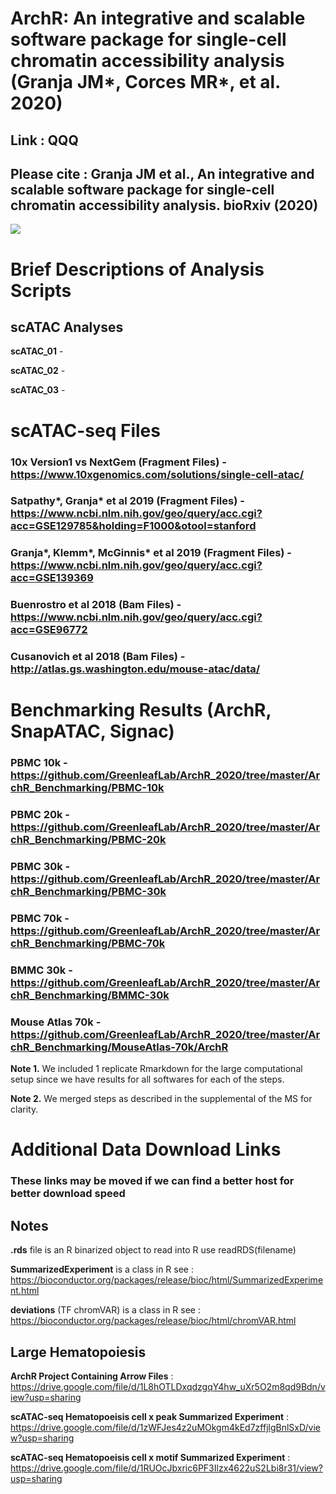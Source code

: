 # ArchR: An integrative and scalable software package for single-cell chromatin accessibility analysis (Granja JM*, Corces MR*, et al. 2020)

## **Link** : QQQ

## Please cite : Granja JM et al., An integrative and scalable software package for single-cell chromatin accessibility analysis. bioRxiv (2020) <br/>

![](Figure1.png)

# Brief Descriptions of Analysis Scripts

## scATAC Analyses

**scATAC_01** - 

**scATAC_02** - 

**scATAC_03** - 

# scATAC-seq Files

### 10x Version1 vs NextGem (Fragment Files) - https://www.10xgenomics.com/solutions/single-cell-atac/

### Satpathy*, Granja* et al 2019 (Fragment Files) - https://www.ncbi.nlm.nih.gov/geo/query/acc.cgi?acc=GSE129785&holding=F1000&otool=stanford

### Granja*, Klemm*, McGinnis* et al 2019 (Fragment Files) - https://www.ncbi.nlm.nih.gov/geo/query/acc.cgi?acc=GSE139369

### Buenrostro et al 2018 (Bam Files) - https://www.ncbi.nlm.nih.gov/geo/query/acc.cgi?acc=GSE96772

### Cusanovich et al 2018 (Bam Files) - http://atlas.gs.washington.edu/mouse-atac/data/

# Benchmarking Results (ArchR, SnapATAC, Signac)

### PBMC 10k - https://github.com/GreenleafLab/ArchR_2020/tree/master/ArchR_Benchmarking/PBMC-10k

### PBMC 20k - https://github.com/GreenleafLab/ArchR_2020/tree/master/ArchR_Benchmarking/PBMC-20k

### PBMC 30k - https://github.com/GreenleafLab/ArchR_2020/tree/master/ArchR_Benchmarking/PBMC-30k

### PBMC 70k - https://github.com/GreenleafLab/ArchR_2020/tree/master/ArchR_Benchmarking/PBMC-70k

### BMMC 30k - https://github.com/GreenleafLab/ArchR_2020/tree/master/ArchR_Benchmarking/BMMC-30k

### Mouse Atlas 70k - https://github.com/GreenleafLab/ArchR_2020/tree/master/ArchR_Benchmarking/MouseAtlas-70k/ArchR

**Note 1.** We included 1 replicate Rmarkdown for the large computational setup since we have results for all softwares for each of the steps.

**Note 2.** We merged steps as described in the supplemental of the MS for clarity.

# Additional Data Download Links

### These links may be moved if we can find a better host for better download speed

## Notes

**.rds** file is an R binarized object to read into R use readRDS(filename)

**SummarizedExperiment** is a class in R see : <br/>https://bioconductor.org/packages/release/bioc/html/SummarizedExperiment.html

**deviations** (TF chromVAR) is a class in R see : <br/>https://bioconductor.org/packages/release/bioc/html/chromVAR.html

## Large Hematopoiesis

**ArchR Project Containing Arrow Files** : <br/>https://drive.google.com/file/d/1L8hOTLDxqdzgqY4hw_uXr5O2m8qd9Bdn/view?usp=sharing

**scATAC-seq Hematopoeisis cell x peak Summarized Experiment** : <br/>https://drive.google.com/file/d/1zWFJes4z2uMOkgm4kEd7zffjlgBnlSxD/view?usp=sharing

**scATAC-seq Hematopoeisis cell x motif Summarized Experiment** : <br/>https://drive.google.com/file/d/1RUOcJbxric6PF3Ilzx4622uS2Lbi8r31/view?usp=sharing

